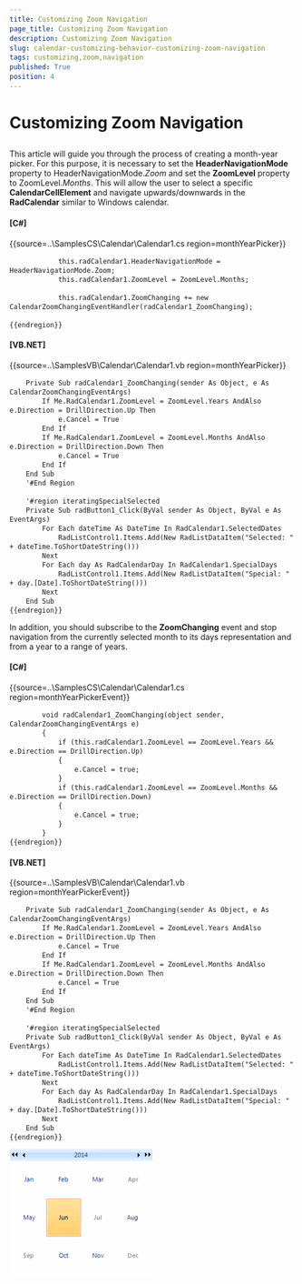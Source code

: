 ```yaml
---
title: Customizing Zoom Navigation
page_title: Customizing Zoom Navigation
description: Customizing Zoom Navigation
slug: calendar-customizing-behavior-customizing-zoom-navigation
tags: customizing,zoom,navigation
published: True
position: 4
---
```


# Customizing Zoom Navigation



## 

This article will guide you through the process of creating a month-year picker. For this purpose, it is necessary to set the __HeaderNavigationMode__
        property to HeaderNavigationMode.*Zoom* and set the __ZoomLevel__ property to ZoomLevel.*Months*. 
        This will allow the user to select a specific __CalendarCellElement__ and navigate upwards/downwards in the __RadCalendar__ similar to Windows calendar. 

#### __[C#]__

{{source=..\SamplesCS\Calendar\Calendar1.cs region=monthYearPicker}}
	
	            this.radCalendar1.HeaderNavigationMode = HeaderNavigationMode.Zoom;
	            this.radCalendar1.ZoomLevel = ZoomLevel.Months;
	
	            this.radCalendar1.ZoomChanging += new CalendarZoomChangingEventHandler(radCalendar1_ZoomChanging);
	
	{{endregion}}



#### __[VB.NET]__

{{source=..\SamplesVB\Calendar\Calendar1.vb region=monthYearPicker}}
	
	    Private Sub radCalendar1_ZoomChanging(sender As Object, e As CalendarZoomChangingEventArgs)
	        If Me.RadCalendar1.ZoomLevel = ZoomLevel.Years AndAlso e.Direction = DrillDirection.Up Then
	            e.Cancel = True
	        End If
	        If Me.RadCalendar1.ZoomLevel = ZoomLevel.Months AndAlso e.Direction = DrillDirection.Down Then
	            e.Cancel = True
	        End If
	    End Sub
	    '#End Region
	
	    '#region iteratingSpecialSelected
	    Private Sub radButton1_Click(ByVal sender As Object, ByVal e As EventArgs)
	        For Each dateTime As DateTime In RadCalendar1.SelectedDates
	            RadListControl1.Items.Add(New RadListDataItem("Selected: " + dateTime.ToShortDateString()))
	        Next
	        For Each day As RadCalendarDay In RadCalendar1.SpecialDays
	            RadListControl1.Items.Add(New RadListDataItem("Special: " + day.[Date].ToShortDateString()))
	        Next
	    End Sub
	{{endregion}}



In addition, you should subscribe to the __ZoomChanging__ event and stop navigation from the currently selected month to its days
        representation and from a year to a range of years.

#### __[C#]__

{{source=..\SamplesCS\Calendar\Calendar1.cs region=monthYearPickerEvent}}
	
	        void radCalendar1_ZoomChanging(object sender, CalendarZoomChangingEventArgs e)
	        {
	            if (this.radCalendar1.ZoomLevel == ZoomLevel.Years && e.Direction == DrillDirection.Up) 
	            {
	                e.Cancel = true;
	            }
	            if (this.radCalendar1.ZoomLevel == ZoomLevel.Months && e.Direction == DrillDirection.Down) 
	            {
	                e.Cancel = true;
	            }
	        }
	{{endregion}}



#### __[VB.NET]__

{{source=..\SamplesVB\Calendar\Calendar1.vb region=monthYearPickerEvent}}
	
	    Private Sub radCalendar1_ZoomChanging(sender As Object, e As CalendarZoomChangingEventArgs)
	        If Me.RadCalendar1.ZoomLevel = ZoomLevel.Years AndAlso e.Direction = DrillDirection.Up Then
	            e.Cancel = True
	        End If
	        If Me.RadCalendar1.ZoomLevel = ZoomLevel.Months AndAlso e.Direction = DrillDirection.Down Then
	            e.Cancel = True
	        End If
	    End Sub
	    '#End Region
	
	    '#region iteratingSpecialSelected
	    Private Sub radButton1_Click(ByVal sender As Object, ByVal e As EventArgs)
	        For Each dateTime As DateTime In RadCalendar1.SelectedDates
	            RadListControl1.Items.Add(New RadListDataItem("Selected: " + dateTime.ToShortDateString()))
	        Next
	        For Each day As RadCalendarDay In RadCalendar1.SpecialDays
	            RadListControl1.Items.Add(New RadListDataItem("Special: " + day.[Date].ToShortDateString()))
	        Next
	    End Sub
	{{endregion}}

![calendar-customizing-behavior-customizing-zoom-navigation 001](images/calendar-customizing-behavior-customizing-zoom-navigation001.gif)

